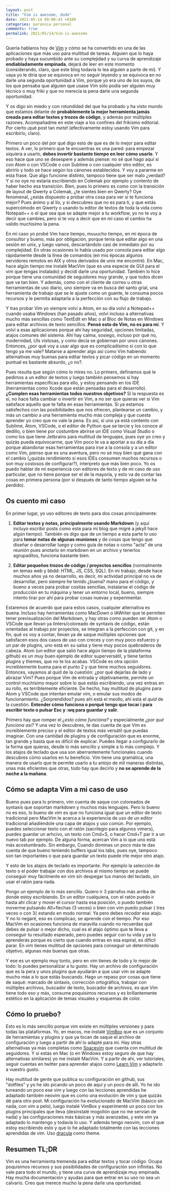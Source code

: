 ```yaml
---
layout: post
title: "Vim is awesome, dude"
date: 2021-05-14 09:00:43 +0100
categories: paranoia personal
comments: true
permalink: 2021/05/14/Vim-is-awesome
---
```


Quería hablaros hoy de [Vim](https://www.Vim.org) y cómo se ha convertido en una de las aplicaciones que más uso para multitud de tareas. Alguien que lo haya probado y haya sucumbido ante su complejidad y su curva de aprendizaje **endiabladamente empinada**, dejará de leer en este momento (considerando, claro, que este blog todavía lo lea alguien a parte de mí). Y vaya yo le diría que se equivoca en no seguir leyendo y se equivoca en no darle una segunda oportunidad a Vim, porque yo era uno de los suyos, de los que pensaba que alguien que usase Vim sólo podía ser alguien muy técnico o muy friki y que no merecía la pena darle una segunda oportunidad. 

Y os digo sin miedo y con rotundidad del que ha probado y ha visto mundo que estamos delante de **probablemente la mejor herramienta jamás creada para editar textos y trozos de código**, y además por múltiples razones. Acompañadme en este viaje a los confines del frikismo editorial. Por cierto ¡qué post tan _meta_! (efectivamente estoy usando Vim para escribirlo, claro). 

Primero un poco del por qué digo esto de que es de lo mejor para editar textos. A ver, lo primero que te encuentras es una pared: para empezar siquiera a usarlo, **debes invertir bastante tiempo en leer cómo usarlo**. Y eso hace que uno se desespere y además piense: no sé qué hago aquí si con Atom o con VSCode o con Sublime o con cualquier otro editor, es abrirlo y todo se hace según los cánones establecidos. Y voy a pararme en esta frase. Que algo funcione distinto, tampoco tiene que ser malo ¿verdad? Y si no oye no estaría escribiendo en Colemak por ejemplo y contento de haber hecho esa transición. Bien, pues lo primero es como con la transición de layout de Qwerty a Colemak, ¿te sientes bien en Qwerty? Oye fenomenal, ¿estás dispuesto a probar otra cosa para ver si te funciona mejor? Pues ánimo y al lío, y si descubres que no es para ti, y que estás supercómodo en Qwerty o usando tu editor de textos de toda la vida como Notepad++ o el que sea que se adapte mejor a tu workflow, yo no te voy a decir que cambies, pero sí te voy a decir que en mi caso el cambio ha valido muchísimo la pena.

En mi caso yo probé Vim hace tiempo, muuucho tiempo, en mi época de consultor y bueno, más por obligación, porque tenía que editar algo en una sesión en unix, y luego vamos, descartándolo casi de inmediato por su complejidad. En otras ocasiones lo había usado por consola para editar algo rápidamente desde la línea de comandos (en mis épocas algunos servidores remotos en AIX y otros derivados de unix me encontré). En Mac, hace algún tiempo me instalé MacVim (que es una especie de GUI para el vim que tengas instalado) y decidí darle una oportunidad. También lo hice porque tiene una comunidad de seguidores muy grande, y que todos dicen que va tan bien. Y además, como con el cliente de correo u otras herramientas de uso diario, uno siempre va en busca del santo grial, una herramienta de trabajo que se le ajuste como un guante, le consuma pocos recursos y le permita adaptarla a la perfección con su flujo de trabajo.

Y tras probar Vim yo siempre volví a Atom, en su día volví a Notepad++ cuando usaba Windows (han pasado años), volví incluso a alternativas mucho más sencillas como TextEdit en Mac o al Bloc de Notas en Windows para editar archivos de texto sencillos. **Pensé esto de Vim, no es para mí**. Y volví a esas aplicaciones porque ahí hay seguridad, opciones limitadas, atajos comunes del sistema. Ahí hay calma, sosiego, incluso por qué no, modernidad, UIs vistosas, y como decía se gobiernan por unos cánones. Entonces, ¿por qué voy a usar algo que es complicadísimo si con lo que tengo ya me vale? Matarse a aprender algo así como Vim habiendo alternativas muy buenas para editar textos y picar código en un momento puntual es bastante absurdo, ¿o no?.

Pues resulta que según cómo lo mires no. Lo primero, definamos qué le pedimos a un editor de textos y luego también pensemos si hay herramientas específicas para ello, y estoy pensando en los IDE (herramientas como Xcode que están pensadas para el desarrollo). **¿Cumplen esas herramientas todos nuestros objetivos?** Si la respuesta es sí, no hace falta cambiar o invertir en Vim, a no ser que quieras ver si Vim satisface aquello que te falta en esas herramientas. Si ya estamos satisfechos con las posibilidades que nos ofrecen, plantearse un cambio, y más un cambio a una herramienta mucho más compleja y que cuesta aprender yo creo que no vale la pena. Es así, si uno ya está contento con Sublime, Atom, VSCode, o el editor de Python que se tercie y los conoce al dedillo, o bien tiene por costumbre abrirse un IDE como Visual Studio o como los que tiene Jetbrains para multitud de lenguajes, pues oye yo creo y quizás pueda equivocarme, que Vim poco le va a aportar a su día a día porque abandonar esas herramientas para irse a la consola y a un editor como Vim, pienso que es una aventura, pero no sé muy bien qué gana con el cambio (¿quizás rendimiento si esos IDEs consumen muchos recursos o son muy costosos de configurar?), interpreto que más bien poco. Yo os puedo hablar de mi experiencia con editores de texto y de mi caso de uso particular, que no tiene porque ser el de la mayoría, y esto va de contar las cosas en primera persona (por si después de tanto tiempo alguien se ha perdido). 

## Os cuento mi caso

En primer lugar, yo uso editores de texto para dos cosas principalmente: 

1. **Editar textos y notas, principalmente usando Markdown** (y aquí incluyo escribir posts como este para mi blog que migré a jekyll hace algún tiempo). También os digo que de un tiempo a esta parte lo uso para **tomar notas de algunas reuniones** y de cosas que tengo que diseñar o desarrollar luego y como guía de notas o como "acta" de una reunión pues anotarlo en markdown en un archivo y tenerlos agrupaditos, funciona bastante bien. 

2. **Editar pequeños trozos de código / proyectos sencillos** (normalmente en temas web y bbdd: HTML, JS, CSS, SQL). En mi trabajo, desde hace muchos años ya no desarrollo, es decir, mi actividad principal no va de desarrollar, pero siempre he tenido ¿buena? mano para el código, y bueno a veces para probar cositas sencillas, instalarse el código de producción en tu máquina y tener un entorno local, bueno, siempre intento tirar por ahí para probar cosas nuevas y experimentar.

Estaremos de acuerdo que para estos casos, cualquier alternativa es buena. Incluso hay herramientas como MacDown o IAWriter que te permiten tener previsualización del Markdown, y hay otras como pueden ser Atom o VSCode que llevan ya linters/coloreado de syntaxis de código, están orientadas al trabajo por proyectos, se integran a la perfección con git, y en fin, qué os voy a contar, llevan ya de saque múltiples opciones que satisfacen esos dos casos de uso con creces y con muy poco esfuerzo y un par de plugins, uno está en su salsa y tiene muy pocos quebraderos de cabeza. Atom (un editor que salió hace algún tiempo de la plataforma github) es un muy buen ejemplo de editor superversátil, y tiene tantos plugins y themes, que no te los acabas. VSCode es otra opción increíblemente buena para el punto 2 y que tiene muchos seguidores. Entonces, vayamos al quid de la cuestión: ¿por qué dejarlas de lado y abrazar Vim? Pues porque Vim de entrada y objetivamente, permite un control muchísimo mayor sobre lo que estás escribiendo, una vez entras en su rollo, es terriblemente eficiente. De hecho, hay multitud de plugins para Atom y VSCode que intentan emular vim, o emular sus modos de funcionamiento. ¿Sorprendidos? pues ahí está el meollo, ahí está el _quid_ de la cuestión. **Entender cómo funciona o porqué tengo que tocar i para escribir texto o pulsar Esc y :wq para guardar y salir**. 

Primero hay que romper el _¿esto cómo funciona?_ y especialmente _¿por qué funciona así?_ Y una vez lo descubres, te das cuenta de que Vim es increíblemente preciso y el editor de textos más versátil que puedas imaginar. Con una cantidad de plugins y de configuración que es enorme, tan grande y basta que es difícil de explicar. Puedes llegar a configurarlo de la forma que quieras, desde lo más sencillo y simple a lo más complejo. Y los atajos de teclado que usa son aberrantemente funcionales cuando descubres cómo usarlos en tu beneficio. Vim tiene una gramática, una manera de usarlo que te permite usarlo a tu antojo de mil maneras distintas, unas más eficientes que otras, todo hay que decirlo y **no se aprende de la noche a la mañana**.

## Cómo se adapta Vim a mi caso de uso

Bueno pues para lo primero, vim cuenta de saque con coloreados de syntaxis que soportan markdown y muchos más lenguajes. Pero lo bueno no es eso, lo bueno de vim es que no funciona igual que un editor de texto tradicional pero MacVim le acerca a la experiencia de uso de un editor tradicional añadiéndole una capa de atajos y uso común. Por ejemplo, puedes seleccionar texto con el ratón (sacrilegio para algunos vimers), puedes guardar un arhcivo, un texto con Cmd+S, o hacer Cmd+T par ir a un nuevo tab por ejemplo. De alguna forma, acercan Vim a lo que uno está más acostumbrado. Sin embargo, Cuando dominas un poco más te das cuenta de que bueno teniendo buffers igual los tabs, pues oye, tampoco son tan importantes o que para guardar un texto puede irte mejor otro atajo.

Y esto de los atajos de teclado es importante. Por ejemplo la selección de texto o el poder trabajar con dos archivos al mismo tiempo se puede conseguir muy fácilmente en vim sin despegar tus manos del teclado, sin usar el ratón para nada. 

Pongo un ejemplo de lo más sencillo. Quiero ir 3 párrafos más arriba de donde estoy escribiendo. En un editor cualquiera, con el ratón puedo ir hasta ahí clicar y mover el cursor hasta esa posición, o puedo también moverme pulsando Alt+flechas (3 veces) o bien con vim puedo pulsar { tres veces o con 3{ estando en modo normal. Ya pero debes _recodar_ ese atajo. Y no lo negaré, eso es complicao, se aprende con el tiempo. Por eso MacVim en ocasiones funciona de maravilla cuando no recuerdas qué debes de pulsar o mejor dicho, cual es el atajo óptimo que te lleva a conseguir tu resultado esperado, pero puedes seguir con tu vida y ya lo aprenderás porque es cierto que cuando entras en esa espiral, es difícil parar. En vim tienes multitud de opciones para conseguir un determinado objetivo, algunas más buenas que otras. 

Y ese es un ejemplo muy tonto, pero en vim tienes de todo y lo mejor de todo: lo puedes personalizar a tu gusto. Hay un archivo de configuración que es la pera y unos plugins que ayudarán a que usar vim se adapte mucho más a lo que estás buscando. Hago un repaso por cosas que tiene de saqué: marcado de sintaxis, corrección ortográfica, trabajar con múltiples archivos, buscador de texto, buscador de archivos, es que Vim tiene todo eso y más, consume poquísimos recursos y es brillantemente estético en la aplicación de temas visuales y esquemas de color.

## Cómo lo pruebo?

Esto es lo más sencillo porque vim existe en múltiples versiones y para todas las plataformas. Yo, en macos, me instalé [VimBox](https://github.com/jordwalke/VimBox) que es un conjunto de herramientas y plugins y que ya tocan de saque el archivo de configuración y luego a partir de ahí lo adapté para mí. Hay otras alternativas ya más completas como [Spacevim](https://spacevim.org) que cuenta con multitud de seguidores. Y si estás en Mac (o en Windows estoy seguro de que hay alternativas similares) yo me instalé MacVim. Y a partir de ahí, ver tutoriales, seguir cuentas en twitter para aprender atajos como [Learn Vim](https://twitter.com/learnvim) y adaptarlo a vuestro gusto. 

Hay multitud de gente que publica su configuración en github, sus "dotfiles" y yo he ido picando un poco de aquí y un poco de allí. Yo he ido tuneando un poco ese vim y luego con las lecciones aprendidas he adaptado también neovim que es como una evolución de vim y que quizás dé para otro post. Mi configuración ha evolucionado de MacVim (básico sin nada, con vim a pelo), luego instalé VimBox y experimenté un poco con los plugins principales que lleva (desinstalé mogollón que no me servían de nada) y las configuraciones más básicas y más avanzadas, y este vim ya adaptado lo mantengo y todavía lo uso. Y además tengo neovim, con el que estoy escribiendo esto y que lo he adaptado totalmente con las lecciones aprendidas de vim. Uso [dracula](https://draculatheme.com) como theme. 

## Resumen TL;DR

Vim es una herramienta tremenda para editar textos y tocar código. Ocupa poquísimos recursos y sus posibilidades de configuración son infinitas. No vale para todo el mundo, y tiene una curva de aprendizaje muy empinada. Hay mucha documentación y ayudas para que entrar en su uso no sea un calvario. Creo que merece mucho la pena darle una oportunidad.


